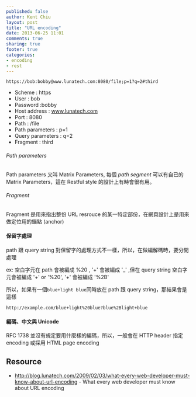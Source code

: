 ```yaml
---
published: false
author: Kent Chiu
layout: post
title: "URL encoding"
date: 2013-06-25 11:01
comments: true
sharing: true
footer: true
categories: 
- encoding
- rest
---
```



`https://bob:bobby@www.lunatech.com:8080/file;p=1?q=2#third`

- Scheme           : https
- User             : bob
- Password         :bobby
- Host address     : www.lunatech.com
- Port             : 8080
- Path             : /file
- Path parameters  : p=1
- Query parameters : q=2
- Fragment         : third

###### Path parameters
Path parameters 又叫 Matrix Parameters, 每個 *path segment* 可以有自已的 Matrix Parameters，這在 Restful style 的設計上有時會很有用。

###### Fragment

Fragment 是用來指出整份 URL resrouce 的某一特定部份，在網頁設計上是用來做定位用的錨點 (anchor)

#### 保留字處理

path 跟 query string 對保留字的處理方式不一樣，所以，在做編解碼時，要分開處理

ex:
空白字元在 path 會被編成 %20 , '+' 會被編成 '_' ,但在 query string 空白字元會被編成 '+' or '%20', '+' 會被編成 '%2B'

所以，如果有一個`blue+light blue`同時放在 path 跟 query string，那結果會是這樣

 	http://example.com/blue+light%20blue?blue%2Blight+blue

#### 編碼、中文與 Unicode

RFC 1738 並沒有規定要用什麼樣的編碼，所以，一般會在 HTTP header 指定 encoding 或採用 HTML page encoding


## Resource
  - <http://blog.lunatech.com/2009/02/03/what-every-web-developer-must-know-about-url-encoding> - What every web developer must know about URL encoding





